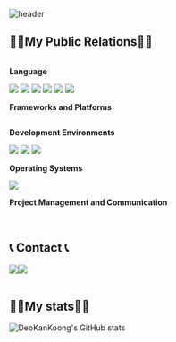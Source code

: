![header](https://capsule-render.vercel.app/api?type=venom&color=81D8D0&height=250&section=header&text=Helilo!%20IamD2K&desc=DeoKanKoong&descAlign=80&descAlignY=30&fontSize=90)

## 😶‍🌫️My Public Relations😶‍🌫️ 
<div style="display:flex; flex-direction:column; align-items:flex-start;">
    <!-- Language -->
    <p><strong>Language</strong></p>
    <div>
        <img src="https://img.shields.io/badge/C-A8B9CC?style=for-the-badge&logo=C&logoColor=white"> 
        <img src="https://img.shields.io/badge/-C++-000000?logo=c%2B%2B&style=for-the-badge&logo=Cpp&logoColor=white"> 
        <img src="https://img.shields.io/badge/CS-512BD4?style=for-the-badge&logo=CS&logoColor=white"> 
        <img src="https://img.shields.io/badge/Java-007396?style=for-the-badge&logo=Java&logoColor=white">
        <img src="https://img.shields.io/badge/python-3776AB?style=for-the-badge&logo=python&logoColor=white"> 
        <img src="https://img.shields.io/badge/Kotlin-7F52FF?style=for-the-badge&logo=kotlin&logoColor=white">
    </div>
    <!-- Frameworks and Platforms -->
    <p><strong>Frameworks and Platforms</strong></p>
    <div>
    </div>
    <!-- Development Environments -->
    <p><strong>Development Environments</strong></p>
    <div>
        <img src="https://img.shields.io/badge/apache tomcat-F8DC75?style=for-the-badge&logo=apachetomcat&logoColor=black">
        <img src="https://img.shields.io/badge/Amazon AWS-232F3E?style=for-the-badge&logo=amazon aws&logoColor=white"> 
        <img src="https://img.shields.io/badge/Andoid Studio-3DDC84?style=for-the-badge&logo=android studio&logoColor=white">
    </div>
    <!-- Operating Systems -->
    <p><strong>Operating Systems</strong></p>
    <div>
        <img src="https://img.shields.io/badge/linux-FCC624?style=for-the-badge&logo=linux&logoColor=black"> 
    </div>
    <!-- Project Management and Communication -->
    <p><strong>Project Management and Communication</strong></p>
    <div>
</div><br>
    
## 📞 Contact 📞
<div style="display:flex; flex-direction:row;">
    <a href="mailto:rla9046@gmail.com">
        <img src="https://img.shields.io/badge/Gmail-EA4335?style=for-the-badge&logo=Gmail&logoColor=white"> 
    </a>
    <a href="https://www.instagram.com/9d3_hwxx">
        <img src="https://img.shields.io/badge/Instagram-E4405F?style=for-the-badge&logo=Instagram&logoColor=white"> 
    </a>
</div><br>
</div>

## 🧑‍💻My stats🧑‍💻
![DeoKanKoong's GitHub stats](https://github-readme-stats.vercel.app/api?username=D2K&include_all_commits=true&show_icons=true&theme=cobalt)

<!--
**DeoKanKoong/DeoKanKoong** is a ✨ _special_ ✨ repository because its `README.md` (this file) appears on your GitHub profile.

Here are some ideas to get you started:

- 🔭 I’m currently working on ...
- 🌱 I’m currently learning ...
- 👯 I’m looking to collaborate on ...
- 🤔 I’m looking for help with ...
- 💬 Ask me about ...
- 📫 How to reach me: ...
- 😄 Pronouns: ...
- ⚡ Fun fact: ...
-->

